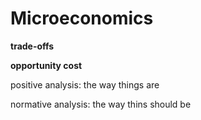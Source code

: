 # Microeconomics

**trade-offs**

**opportunity cost** 

positive analysis: the way things are

normative analysis: the way thins should be
